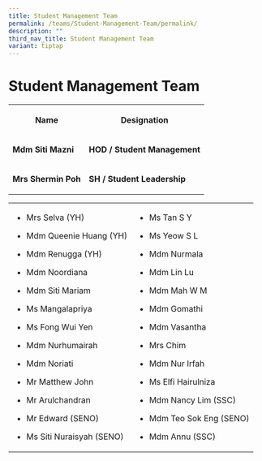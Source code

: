 ```yaml
---
title: Student Management Team
permalink: /teams/Student-Management-Team/permalink/
description: ""
third_nav_title: Student Management Team
variant: tiptap
---
```

<h1>Student Management Team</h1>
<table>
<tbody>
<tr>
<th rowspan="1" colspan="1">
<p>Name</p>
</th>
<th rowspan="1" colspan="1">
<p>Designation</p>
</th>
</tr>
<tr>
<td rowspan="1" colspan="1">
<p><strong>Mdm Siti Mazni</strong>
</p>
</td>
<td rowspan="1" colspan="1">
<p><strong>HOD / Student Management</strong>
</p>
</td>
</tr>
<tr>
<td rowspan="1" colspan="1">
<p><strong>Mrs Shermin Poh</strong>
</p>
</td>
<td rowspan="1" colspan="1">
<p><strong>SH / Student Leadership</strong>
</p>
</td>
</tr>
</tbody>
</table>
<table>
<tbody>
<tr>
<td rowspan="1" colspan="1">
<ul data-tight="true" class="tight">
<li>
<p>Mrs Selva (YH)</p>
</li>
<li>
<p>Mdm Queenie Huang (YH)</p>
</li>
<li>
<p>Mdm Renugga (YH)</p>
</li>
<li>
<p>Mdm Noordiana</p>
</li>
<li>
<p>Mdm Siti Mariam</p>
</li>
<li>
<p>Ms Mangalapriya</p>
</li>
<li>
<p>Ms Fong Wui Yen</p>
</li>
<li>
<p>Mdm Nurhumairah</p>
</li>
<li>
<p>Mdm Noriati</p>
</li>
<li>
<p>Mr Matthew John</p>
</li>
<li>
<p>Mr Arulchandran</p>
</li>
<li>
<p>Mr Edward (SENO)</p>
</li>
<li>
<p>Ms Siti Nuraisyah (SENO)</p>
<p></p>
</li>
</ul>
</td>
<td rowspan="1" colspan="1">
<ul data-tight="true" class="tight">
<li>
<p>Ms Tan S Y</p>
</li>
<li>
<p>Ms Yeow S L</p>
</li>
<li>
<p>Mdm Nurmala</p>
</li>
<li>
<p>Mdm Lin Lu</p>
</li>
<li>
<p>Mdm Mah W M</p>
</li>
<li>
<p>Mdm Gomathi</p>
</li>
<li>
<p>Mdm Vasantha</p>
</li>
<li>
<p>Mrs Chim</p>
</li>
<li>
<p>Mdm Nur Irfah</p>
</li>
<li>
<p>Ms Elfi Hairulniza</p>
</li>
<li>
<p>Mdm Nancy Lim (SSC)</p>
</li>
<li>
<p>Mdm Teo Sok Eng (SENO)</p>
</li>
<li>
<p>Mdm Annu (SSC)</p>
</li>
</ul>
</td>
</tr>
</tbody>
</table>
<p></p>